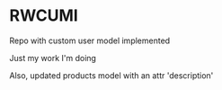 # RWCUMI
Repo with custom user model implemented

Just my work I'm doing

Also, updated products model with an attr 'description'
